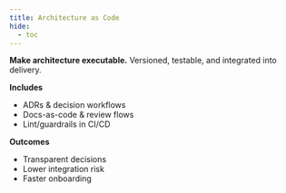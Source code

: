 ```yaml
---
title: Architecture as Code
hide:
  - toc
---
```


**Make architecture executable.** Versioned, testable, and integrated into delivery.

**Includes**
- ADRs & decision workflows
- Docs-as-code & review flows
- Lint/guardrails in CI/CD

**Outcomes**
- Transparent decisions
- Lower integration risk
- Faster onboarding